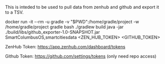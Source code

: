 This is inteded to be used to pull data from zenhub and github and export it to a TSV.


docker run -it --rm -u gradle -v "$PWD":/home/gradle/project -w /home/gradle/project gradle bash
./gradlew build
java -jar ./build/libs/github_exporter-1.0-SNAPSHOT.jar SmartColumbusOS,smartcitiesdata <ZEN_HUB_TOKEN> <GITHUB_TOKEN>


ZenHub Token:
https://app.zenhub.com/dashboard/tokens

Github Token:
https://github.com/settings/tokens (only need repo access)